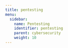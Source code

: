 ```yaml
---
title: pentesting
menu:
  sidebar:
    name: Pentesting
    identifier: pentesting
    parent: cybersecurity
    weight: 10
---
```

